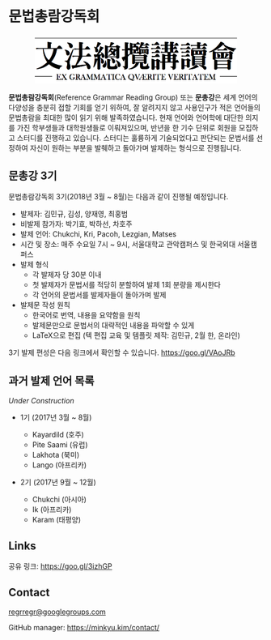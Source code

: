 # 문법총람강독회

<p align="center">
  <img src="assets/img/logo-300ppi.png" width='400px'>
</p>

**문법총람강독회**(Reference Grammar Reading Group) 또는 **문총강**은 세계 언어의 다양성을 충분히 접할 기회를 얻기 위하여, 잘 알려지지 않고 사용인구가 적은 언어들의 문법총람을 최대한 많이 읽기 위해 발족하였습니다. 현재 언어와 언어학에 대단한 의지를 가진 학부생들과 대학원생들로 이뤄져있으며, 반년을 한 기수 단위로 회원을 모집하고 스터디를 진행하고 있습니다. 스터디는 훌륭하게 기술되었다고 판단되는 문법서를 선정하여 자신이 원하는 부분을 발췌하고 돌아가며 발제하는 형식으로 진행됩니다.

## 문총강 3기

문법총람강독회 3기(2018년 3월 ~ 8월)는 다음과 같이 진행될 예정입니다.

*   발제자: 김민규, 김성, 양재영, 최홍범
*   비발제 참가자: 박기효, 박하선, 차호주
*   발제 언어: Chukchi, Kri, Pacoh, Lezgian, Matses
*   시간 및 장소: 매주 수요일 7시 ~ 9시, 서울대학교 관악캠퍼스 및 한국외대 서울캠퍼스
*   발제 형식
    *   각 발제자 당 30분 이내
    *   첫 발제자가 문법서를 적당히 분할하여 발제 1회 분량을 제시한다
    *   각 언어의 문법서를 발제자들이 돌아가며 발제
*   발제문 작성 원칙
    *   한국어로 번역, 내용을 요약함을 원칙
    *   발제문만으로 문법서의 대략적인 내용을 파악할 수 있게
    *   LaTeX으로 편집 (텍 편집 교육 및 템플릿 제작: 김민규, 2월 한, 온라인)

3기 발제 편성은 다음 링크에서 확인할 수 있습니다. 
https://goo.gl/VAoJRb

## 과거 발제 언어 목록
*Under Construction*

* 1기 (2017년 3월 ~ 8월)
  * Kayardild (호주)
  * Pite Saami (유럽)
  * Lakhota (북미)
  * Lango (아프리카)

* 2기 (2017년 9월 ~ 12월)
  * Chukchi (아시아)
  * Ik (아프리카)
  * Karam (태평양)

## Links

공유 링크: https://goo.gl/3izhGP

## Contact 

regrregr@googlegroups.com

GitHub manager: https://minkyu.kim/contact/